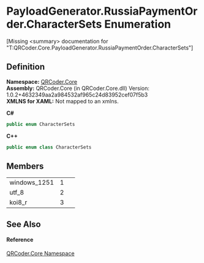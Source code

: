 # PayloadGenerator.RussiaPaymentOrder.CharacterSets Enumeration


\[Missing &lt;summary&gt; documentation for "T:QRCoder.Core.PayloadGenerator.RussiaPaymentOrder.CharacterSets"\]



## Definition
**Namespace:** <a href="N_QRCoder_Core.md">QRCoder.Core</a>  
**Assembly:** QRCoder.Core (in QRCoder.Core.dll) Version: 1.0.2+4632349aa2a984532af965c24d83952cef07f5b3  
**XMLNS for XAML:** Not mapped to an xmlns.

**C#**
``` C#
public enum CharacterSets
```
**C++**
``` C++
public enum class CharacterSets
```



## Members
<table>
<tr>
<td>windows_1251</td>
<td>1</td>
<td> </td></tr>
<tr>
<td>utf_8</td>
<td>2</td>
<td> </td></tr>
<tr>
<td>koi8_r</td>
<td>3</td>
<td> </td></tr>
</table>

## See Also


#### Reference
<a href="N_QRCoder_Core.md">QRCoder.Core Namespace</a>  

